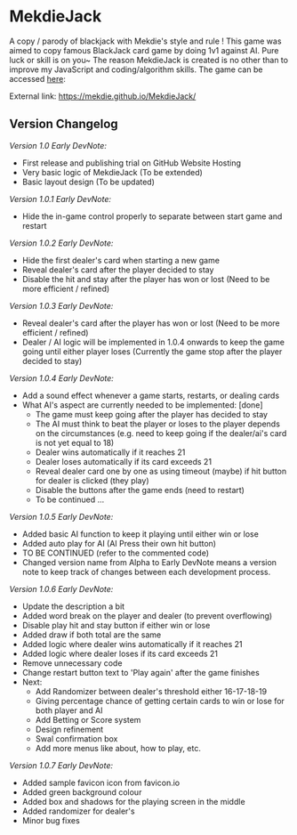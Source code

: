 # MekdieJack
A copy / parody of blackjack with Mekdie's style and rule ! This game was aimed to copy famous BlackJack card game by doing 1v1 against AI. Pure luck or skill is on you~ The reason MekdieJack is created is no other than to improve my JavaScript and coding/algorithm skills. The game can be accessed [here](https://mekdie.github.io/MekdieJack/):

External link: https://mekdie.github.io/MekdieJack/ 

## Version Changelog
*Version 1.0 Early DevNote:*
- First release and publishing trial on GitHub Website Hosting
- Very basic logic of MekdieJack (To be extended)
- Basic layout design (To be updated)

*Version 1.0.1 Early DevNote:*
- Hide the in-game control properly to separate between start game and restart

*Version 1.0.2 Early DevNote:*
- Hide the first dealer's card when starting a new game
- Reveal dealer's card after the player decided to stay
- Disable the hit and stay after the player has won or lost (Need to be more efficient / refined)

*Version 1.0.3 Early DevNote:*
- Reveal dealer's card after the player has won or lost (Need to be more efficient / refined)
- Dealer / AI logic will be implemented in 1.0.4 onwards to keep the game going until either player loses (Currently the game stop after the player decided to stay)

*Version 1.0.4 Early DevNote:*
- Add a sound effect whenever a game starts, restarts, or dealing cards
- What AI's aspect are currently needed to be implemented: [done]
    - The game must keep going after the player has decided to stay 
    - The AI must think to beat the player or loses to the player depends on the circumstances (e.g. need to keep going if the dealer/ai's card is not yet equal to 18) 
    - Dealer wins automatically if it reaches 21
    - Dealer loses automatically if its card exceeds 21 
    - Reveal dealer card one by one as using timeout (maybe) if hit button for dealer is clicked (they play) 
    - Disable the buttons after the game ends (need to restart)
    - To be continued ...

*Version 1.0.5 Early DevNote:*
- Added basic AI function to keep it playing until either win or lose 
- Added auto play for AI (AI Press their own hit button) 
- TO BE CONTINUED (refer to the commented code)
- Changed version name from Alpha to Early DevNote means a version note to keep track of changes between each development process.

*Version 1.0.6 Early DevNote:*
- Update the description a bit
- Added word break on the player and dealer (to prevent overflowing)
- Disable play hit and stay button if either win or lose
- Added draw if both total are the same
- Added logic where dealer wins automatically if it reaches 21
- Added logic where dealer loses if its card exceeds 21
- Remove unnecessary code
- Change restart button text to 'Play again' after the game finishes
- Next:
    - Add Randomizer between dealer's threshold either 16-17-18-19 
    - Giving percentage chance of getting certain cards to win or lose for both player and AI
    - Add Betting or Score system
    - Design refinement
    - Swal confirmation box
    - Add more menus like about, how to play, etc.

*Version 1.0.7 Early DevNote:*
- Added sample favicon icon from favicon.io
- Added green background colour
- Added box and shadows for the playing screen in the middle
- Added randomizer for dealer's 
- Minor bug fixes
